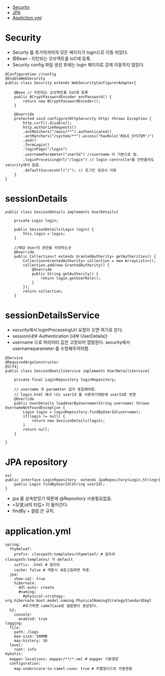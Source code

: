 * [Security](#security)  
* [JPA](#jpa-repository)  
* [Appliction.yml](#applicationyml)

Security
=========
* Securty 를 추가하자마자 모든 페이지가 login으로 이동 되었다.  
* @Bean - 리턴되는 오브젝트를 IoC에 등록.
* Security config 파일 생성 후에는 login 페이지로 강제 이동하지 않았다.
```
@Configuration //config 
@EnableWebSecurity
public class Security extends WebSecurityConfigurerAdapter{
	
	@Bean // 리턴되는 오브젝트를 IoC에 등록
	public BCryptPasswordEncoder encPassword() {
		return new BCryptPasswordEncoder();
	}
	
	@Override
	protected void configure(HttpSecurity http) throws Exception {
		http.csrf().disable();
		http.authorizeRequests()
		.antMatchers("/main/**").authenticated()
		.antMatchers("/system/**").access("hasRole('ROLE_SYSTEM')")
		.and()
		.formLogin()
		.loginPage("/login")
		.usernameParameter("userId") //username 이 기본으로 됨.
		.loginProcessingUrl("/login") // login controller를 안만들어도 security에서 잡음.
		.defaultSuccessUrl("/"); // 로그인 성공시 이동
	}
}
```
# sessionDetails
```
public class SessionDetails implements UserDetails{

	private Login login;
	
	public SessionDetails(Login login) {
		this.login = login;
	}
	
	//해당 User의 권한을 리턴하는곳
	@Override
	public Collection<? extends GrantedAuthority> getAuthorities() {
		Collection<GrantedAuthority> collection = new ArrayList<>();
		collection.add(new GrantedAuthority() {
			@Override
			public String getAuthority() {
				return login.getUserRole();
			}
		});
		return collection;
	}
```
# sessionDetailsService
* security에서 loginProcessingUrl 요청이 오면 여기로 온다.
* session(내부 Authentication (내부 UserDetails))
* username 으로 파라미터 값은 고정되어 맵핑된다. security에서 usernameparameter 를 수정해주어야함.
```
@Service
@RequiredArgsConstructor
@Slf4j
public class SessionDeatilsService implements UserDetailsService{

	private final LoginRepository loginRepository;
	
	// username 과 parameter 값이 동일해야함.
	// login.html 에서 나는 userId 를 사용하기때문에 userId로 변경
	@Override
	public UserDetails loadUserByUsername(String username) throws UsernameNotFoundException {
		Login login = loginRepository.findByUserId(username);
		if(login != null) {
			return new SessionDetails(login);
		}
		return null;
	}

}
```


JPA repository
============
```
ex) 
public interface LoginRepository  extends JpaRepository<Login,String>{
	public Login findByUserId(String userId);
}
```
* jpa 를 상속받았기 때문에 @Repository 사용필요없음.
* <모델,id의 타입> 이 들어간다.
* findBy + 컬럼 은 규칙.

application.yml
=============
```
spring:   
  thymeleaf:
    prefix: classpath:templates/thymeleaf/ # 접두어 classpath:templates/ 가 default 
    suffix: .html # 접미어
    cache: false # 개발시 새로고침하면 적용.
  jpa:
    show-sql: true
    hibernate:
      ddl-auto: create
      #naming:
        #physical-strategy: org.hibernate.boot.model.naming.PhysicalNamingStrategyStandardImpl
        #추가하면 camelCase로 컬럼명이 생성된다.
  h2:
    console:
      enabled: true
logging:
  file:
    path: /logs
    max-size: 500MB
    max-history: 10
  level:
    root: info
mybatis:
  mapper-locations: mapper/**/*.xml # mapper 기본경로 
  configuration:
    map-underscore-to-camel-case: true # 카멜형식으로 자동변환
    
```


